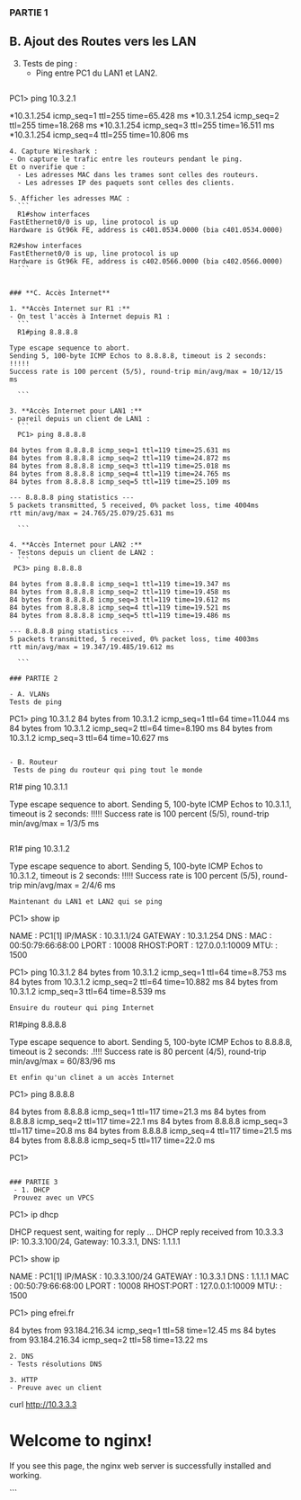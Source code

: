 ### PARTIE 1

## B. Ajout des Routes vers les LAN

3. Tests de ping :
   - Ping entre PC1 du LAN1 et LAN2.
   ```
  PC1> ping 10.3.2.1

*10.3.1.254 icmp_seq=1 ttl=255 time=65.428 ms 
*10.3.1.254 icmp_seq=2 ttl=255 time=18.268 ms 
*10.3.1.254 icmp_seq=3 ttl=255 time=16.511 ms 
*10.3.1.254 icmp_seq=4 ttl=255 time=10.806 ms 
   ```
4. Capture Wireshark :
   - On capture le trafic entre les routeurs pendant le ping.
   Et o nverifie que :
     - Les adresses MAC dans les trames sont celles des routeurs.
     - Les adresses IP des paquets sont celles des clients.

5. Afficher les adresses MAC :
     ```
     R1#show interfaces
FastEthernet0/0 is up, line protocol is up
  Hardware is Gt96k FE, address is c401.0534.0000 (bia c401.0534.0000)

R2#show interfaces
FastEthernet0/0 is up, line protocol is up
  Hardware is Gt96k FE, address is c402.0566.0000 (bia c402.0566.0000)
     ```


### **C. Accès Internet**

1. **Accès Internet sur R1 :**
   - On test l'accès à Internet depuis R1 :
     ```
     R1#ping 8.8.8.8

Type escape sequence to abort.
Sending 5, 100-byte ICMP Echos to 8.8.8.8, timeout is 2 seconds:
!!!!!
Success rate is 100 percent (5/5), round-trip min/avg/max = 10/12/15 ms

     ```

3. **Accès Internet pour LAN1 :**
   - pareil depuis un client de LAN1 :
     ```
     PC1> ping 8.8.8.8

84 bytes from 8.8.8.8 icmp_seq=1 ttl=119 time=25.631 ms
84 bytes from 8.8.8.8 icmp_seq=2 ttl=119 time=24.872 ms
84 bytes from 8.8.8.8 icmp_seq=3 ttl=119 time=25.018 ms
84 bytes from 8.8.8.8 icmp_seq=4 ttl=119 time=24.765 ms
84 bytes from 8.8.8.8 icmp_seq=5 ttl=119 time=25.109 ms

--- 8.8.8.8 ping statistics ---
5 packets transmitted, 5 received, 0% packet loss, time 4004ms
rtt min/avg/max = 24.765/25.079/25.631 ms

     ```

4. **Accès Internet pour LAN2 :**
   - Testons depuis un client de LAN2 :
     ```
    PC3> ping 8.8.8.8

84 bytes from 8.8.8.8 icmp_seq=1 ttl=119 time=19.347 ms
84 bytes from 8.8.8.8 icmp_seq=2 ttl=119 time=19.458 ms
84 bytes from 8.8.8.8 icmp_seq=3 ttl=119 time=19.612 ms
84 bytes from 8.8.8.8 icmp_seq=4 ttl=119 time=19.521 ms
84 bytes from 8.8.8.8 icmp_seq=5 ttl=119 time=19.486 ms

--- 8.8.8.8 ping statistics ---
5 packets transmitted, 5 received, 0% packet loss, time 4003ms
rtt min/avg/max = 19.347/19.485/19.612 ms

     ```

### PARTIE 2

- A. VLANs
Tests de ping
```
 PC1> ping 10.3.1.2
84 bytes from 10.3.1.2 icmp_seq=1 ttl=64 time=11.044 ms
84 bytes from 10.3.1.2 icmp_seq=2 ttl=64 time=8.190 ms
84 bytes from 10.3.1.2 icmp_seq=3 ttl=64 time=10.627 ms
```

- B. Routeur
 Tests de ping du routeur qui ping tout le monde
 ```
 R1# ping 10.3.1.1

Type escape sequence to abort.
Sending 5, 100-byte ICMP Echos to 10.3.1.1, timeout is 2 seconds:
!!!!!
Success rate is 100 percent (5/5), round-trip min/avg/max = 1/3/5 ms
```
```
R1# ping 10.3.1.2

Type escape sequence to abort.
Sending 5, 100-byte ICMP Echos to 10.3.1.2, timeout is 2 seconds:
!!!!!
Success rate is 100 percent (5/5), round-trip min/avg/max = 2/4/6 ms
```
Maintenant du LAN1 et LAN2 qui se ping
```
PC1> show ip

NAME        : PC1[1]
IP/MASK     : 10.3.1.1/24
GATEWAY     : 10.3.1.254
DNS         :
MAC         : 00:50:79:66:68:00
LPORT       : 10008
RHOST:PORT  : 127.0.0.1:10009
MTU:        : 1500

PC1> ping 10.3.1.2
84 bytes from 10.3.1.2 icmp_seq=1 ttl=64 time=8.753 ms
84 bytes from 10.3.1.2 icmp_seq=2 ttl=64 time=10.882 ms
84 bytes from 10.3.1.2 icmp_seq=3 ttl=64 time=8.539 ms
```
Ensuire du routeur qui ping Internet
```
R1#ping 8.8.8.8

Type escape sequence to abort.
Sending 5, 100-byte ICMP Echos to 8.8.8.8, timeout is 2 seconds:
.!!!!
Success rate is 80 percent (4/5), round-trip min/avg/max = 60/83/96 ms
```
Et enfin qu'un clinet a un accès Internet
```
PC1> ping 8.8.8.8

84 bytes from 8.8.8.8 icmp_seq=1 ttl=117 time=21.3 ms
84 bytes from 8.8.8.8 icmp_seq=2 ttl=117 time=22.1 ms
84 bytes from 8.8.8.8 icmp_seq=3 ttl=117 time=20.8 ms
84 bytes from 8.8.8.8 icmp_seq=4 ttl=117 time=21.5 ms
84 bytes from 8.8.8.8 icmp_seq=5 ttl=117 time=22.0 ms

PC1>
```

### PARTIE 3
 - 1. DHCP
 Prouvez avec un VPCS
 ```
 PC1> ip dhcp

DHCP request sent, waiting for reply ...
DHCP reply received from 10.3.3.3
IP: 10.3.3.100/24, Gateway: 10.3.3.1, DNS: 1.1.1.1

PC1> show ip

NAME        : PC1[1]
IP/MASK     : 10.3.3.100/24
GATEWAY     : 10.3.3.1
DNS         : 1.1.1.1
MAC         : 00:50:79:66:68:00
LPORT       : 10008
RHOST:PORT  : 127.0.0.1:10009
MTU:        : 1500

PC1> ping efrei.fr

84 bytes from 93.184.216.34 icmp_seq=1 ttl=58 time=12.45 ms
84 bytes from 93.184.216.34 icmp_seq=2 ttl=58 time=13.22 ms
```
2. DNS
- Tests résolutions DNS

3. HTTP
- Preuve avec un client
```
curl http://10.3.3.3

<!DOCTYPE html>
<html>
<head>
    <title>Welcome to nginx!</title>
</head>
<body>
    <h1>Welcome to nginx!</h1>
    <p>If you see this page, the nginx web server is successfully installed and working.</p>
</body>
</html>
```


